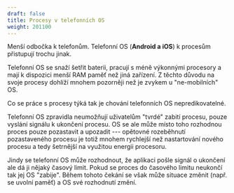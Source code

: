 ```yaml
---
draft: false
title: Procesy v telefonních OS
weight: 201100
---
```


Menší odbočka k telefonům. Telefonní OS (**Android a iOS**) k procesům přistupují trochu jinak. 

Telefonní OS se snaží šetřit baterii, pracují s méně výkonnými procesory a mají k dispozici menší RAM paměť než jiná zařízení. Z těchto důvodu na svoje procesy dohlíží mnohem pozorněji než je zvykem u "ne-mobilních" OS.

Co se práce s procesy týká tak je chování telefonních OS nepredikovatelné.  

Telefonní OS zpravidla neumožňují uživatelům "tvrdé" zabití procesu, pouze vyslání signálu k ukončení procesu. OS se ale může místo toho rozhodnou proces pouze pozastavit a upozadit --- opětovné rozeběhnutí pozastaveného procesu je totiž mnohem rychlejší než nastartování nového procesu a tedy šetrnější na využitou energii procesoru.

Jindy se telefonní OS může rozhodnout, že aplikaci pošle signál o ukončení ale dá ji nějaký časový limit. Pokud se proces do časového limitu neukončí tak jej OS "zabije". Během tohoto čekání se však může situace změnit (např. se uvolní paměť) a OS své rozhodnutí změní.